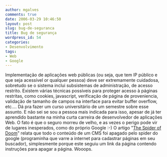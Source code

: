 ```yaml
---
author: mgalves
comments: true
date: 2006-03-29 10:46:50
layout: post
slug: bug-de-seguranca
title: Bug de segurança
wordpress_id: 54
categories:
- Desenvolvimento
tags:
- Web
- Google
---
```


Implementação de aplicações web públicas (ou seja, que tem IP público e que seja acessível or qualquer pessoa) deve ser extremamente cuidadosa, sobretudo se o sistema inclui subsistemas de administração, de acesso restrito. Existem várias técnicas possíveis para proteger acesso à páginas restritas, como cookies, javascript, verificação de página de proveniencia, validação de tamanho de campos na interface para evitar buffer overflow, etc.... Dá pra fazer um curso universitário de um semestre sobre esse assunto. E não sei se sou a pessoa mais indicada para isso, apesar de já ter aprendido bastante na minha curta carreira de desenvolvedor de aplicações Web. O fato é que o seguro morreu de velho, e as vezes o perigo pode vir de lugares inesperados, como do próprio Google :-) O artigo "[The Spider of Doom](http://www.thedailywtf.com/forums/65974/ShowPost.aspx)" relata que todo o conteúdo de um CMS foi apagado pelo spider do google (programinha que varre a internet para cadastrar páginas em seu buscador), simplesmente porque este seguiu um link da página contendo instruções para apagar a página. Wooops.
